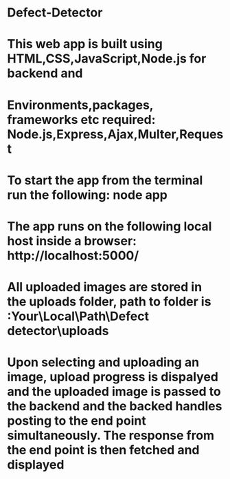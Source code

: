 # Defect-Detector
# This web app  is built using HTML,CSS,JavaScript,Node.js for backend and 
# Environments,packages, frameworks etc required: Node.js,Express,Ajax,Multer,Request
# To start the app from the terminal run the following:  node app
# The app runs on the following local host inside a browser: http://localhost:5000/
# All uploaded images are stored in the uploads folder, path to folder is :Your\Local\Path\Defect detector\uploads
# Upon selecting and uploading an image, upload progress is dispalyed and the uploaded image is passed to the backend and the backed handles posting to the end point simultaneously. The response from the end point is then fetched and displayed
